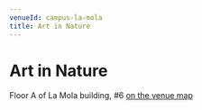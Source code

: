 ```yaml
---
venueId: campus-la-mola
title: Art in Nature
---
```


# Art in Nature

Floor A of La Mola building, #6 [on the venue map](https://www.chateauform.com/wp-content/uploads/2017/10/plan_masse_la_mola_GB-2.pdf)
